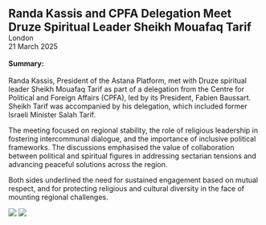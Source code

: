 <span style="font-size: 1.40625rem; font-weight: bold;">Randa Kassis and CPFA Delegation Meet Druze Spiritual Leader Sheikh Mouafaq Tarif</span></br>
London</br>
21 March 2025
</br></br>
<b>Summary:</b>
</br></br>
Randa Kassis, President of the Astana Platform, met with Druze spiritual leader Sheikh Mouafaq Tarif as part of a delegation from the Centre for Political and Foreign Affairs (CPFA), led by its President, Fabien Baussart. Sheikh Tarif was accompanied by his delegation, which included former Israeli Minister Salah Tarif.

The meeting focused on regional stability, the role of religious leadership in fostering intercommunal dialogue, and the importance of inclusive political frameworks. The discussions emphasised the value of collaboration between political and spiritual figures in addressing sectarian tensions and advancing peaceful solutions across the region.

Both sides underlined the need for sustained engagement based on mutual respect, and for protecting religious and cultural diversity in the face of mounting regional challenges.

![](1.jpg)
![](2.JPG)
<p></p>


